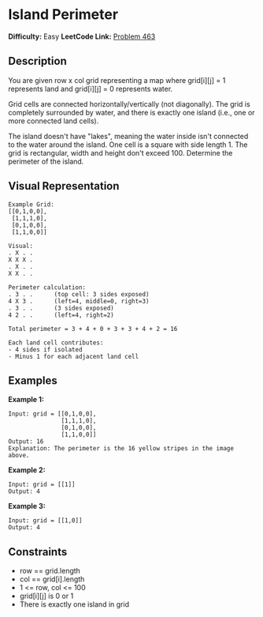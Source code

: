 # Island Perimeter

**Difficulty:** Easy
**LeetCode Link:** [Problem 463](https://leetcode.com/problems/island-perimeter/)

## Description
You are given row x col grid representing a map where grid[i][j] = 1 represents land and grid[i][j] = 0 represents water.

Grid cells are connected horizontally/vertically (not diagonally). The grid is completely surrounded by water, and there is exactly one island (i.e., one or more connected land cells).

The island doesn't have "lakes", meaning the water inside isn't connected to the water around the island. One cell is a square with side length 1. The grid is rectangular, width and height don't exceed 100. Determine the perimeter of the island.

## Visual Representation

```
Example Grid:
[[0,1,0,0],
 [1,1,1,0],
 [0,1,0,0],
 [1,1,0,0]]

Visual:
. X . .
X X X .
. X . .
X X . .

Perimeter calculation:
. 3 . .      (top cell: 3 sides exposed)
4 X 3 .      (left=4, middle=0, right=3)
. 3 . .      (3 sides exposed)
4 2 . .      (left=4, right=2)

Total perimeter = 3 + 4 + 0 + 3 + 3 + 4 + 2 = 16

Each land cell contributes:
- 4 sides if isolated
- Minus 1 for each adjacent land cell
```

## Examples

**Example 1:**
```
Input: grid = [[0,1,0,0],
               [1,1,1,0],
               [0,1,0,0],
               [1,1,0,0]]
Output: 16
Explanation: The perimeter is the 16 yellow stripes in the image above.
```

**Example 2:**
```
Input: grid = [[1]]
Output: 4
```

**Example 3:**
```
Input: grid = [[1,0]]
Output: 4
```

## Constraints
- row == grid.length
- col == grid[i].length
- 1 <= row, col <= 100
- grid[i][j] is 0 or 1
- There is exactly one island in grid

